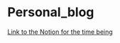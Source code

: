 # Personal_blog
[Link to the Notion for the time being](https://coal-bumper-e6e.notion.site/Personal-Programming-Blog-1-19be2b87d9b68070b2a7c8520c7836ed)
